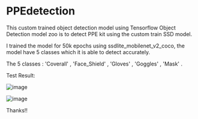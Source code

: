 # PPEdetection
This custom trained object detection model using Tensorflow Object Detection model zoo is to detect PPE kit using the custom train SSD model.

I trained the model for 50k epochs using ssdlite_mobilenet_v2_coco, the model have 5 classes which it is able to detect accurately.

 The 5 classes : 'Coverall' , 'Face_Shield' , 'Gloves' , 'Goggles' , 'Mask' .

Test Result: 

![image](https://user-images.githubusercontent.com/67517199/110623209-8f22e780-81c2-11eb-99cb-e83729575ec5.png)

![image](https://user-images.githubusercontent.com/67517199/110623117-6a2e7480-81c2-11eb-84ee-4ef34d1f835f.png)



Thanks!!
